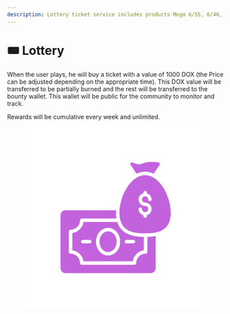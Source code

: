 ```yaml
---
description: Lottery ticket service includes products Mega 6/55, 6/40, KENO....
---
```


# 🎟 Lottery



When the user plays, he will buy a ticket with a value of 1000 DOX (the Price can be adjusted depending on the appropriate time). This DOX value will be transferred to be partially burned and the rest will be transferred to the bounty wallet. This wallet will be public for the community to monitor and track.

Rewards will be cumulative every week and unlimited.

<figure><img src="../../../.gitbook/assets/Lottery-removebg-preview.png" alt=""><figcaption></figcaption></figure>
